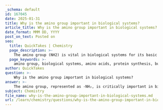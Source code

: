 ```yaml
---
_schema: default
id: 167045
date: 2025-01-31
title: Why is the amino group important in biological systems?
article_title: Why is the amino group important in biological systems?
date_format: MMM DD, YYYY
post_on_text: Posted on
seo:
  title: QuickTakes | Chemistry
  page_description: >-
    The amino group (NH2) is vital in biological systems for its basic nature, role in forming proteins, influencing solubility and polarity, and contributing to the diverse functions of proteins.
  page_keywords: >-
    amino group, biological systems, amino acids, protein synthesis, buffers, polarity, solubility, protein structure, functional diversity, chemical properties
author: QuickTakes
question: >-
    Why is the amino group important in biological systems?
answer: >-
    The amino group, represented as -NH₂, is critically important in biological systems for several reasons:\n\n1. **Basic Nature**: The amino group is basic, meaning it can accept a hydrogen ion (proton) due to the presence of a lone pair of electrons on the nitrogen atom. This property allows amino acids to act as buffers in biological systems, helping to maintain pH levels within cells and tissues.\n\n2. **Building Blocks of Proteins**: Amino acids, which contain an amino group, are the fundamental building blocks of proteins. The amino group of one amino acid reacts with the carboxyl group (-COOH) of another to form a peptide bond, a key step in protein synthesis. This process is essential for the formation of polypeptide chains, which fold into functional proteins.\n\n3. **Polarity and Solubility**: The amino group contributes to the overall polarity of amino acids, making them hydrophilic (water-attracting). This property is crucial for the solubility of amino acids in biological fluids and their interactions with other molecules, including enzymes and substrates.\n\n4. **Role in Protein Structure**: The presence of the amino group influences the chemical properties of the amino acid, which in turn affects how amino acids interact with each other. These interactions are vital for the folding and stability of proteins, as the specific arrangement of amino acids determines the protein's three-dimensional structure and function.\n\n5. **Functional Diversity**: The 20 common amino acids, each with unique R-groups (side chains), exhibit a wide range of chemical properties. The amino group, along with the R-group, allows for diverse interactions and functions, enabling proteins to perform various biological roles, such as catalyzing reactions, providing structural support, and facilitating cell signaling.\n\nIn summary, the amino group is essential for the basic properties of amino acids, their role in protein synthesis, and the overall functionality of proteins in biological systems. Understanding the significance of the amino group is crucial for studying protein structure and function in organic chemistry and biology.
subject: Chemistry
file_name: why-is-the-amino-group-important-in-biological-systems.md
url: /learn/chemistry/questions/why-is-the-amino-group-important-in-biological-systems
---
```


&nbsp;